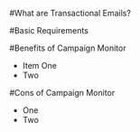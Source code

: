 #What are Transactional Emails?

#Basic Requirements

#Benefits of Campaign Monitor
- Item One
- Two

#Cons of Campaign Monitor
- One
- Two
